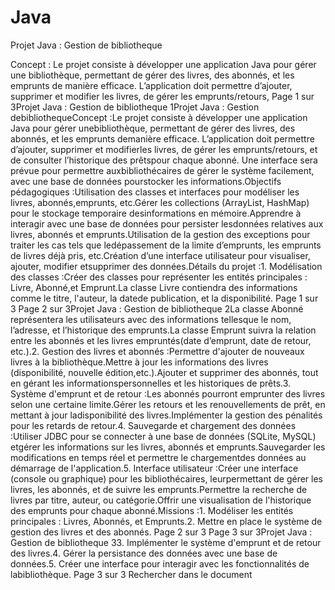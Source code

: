 # Java
Projet Java : Gestion de
bibliotheque

Concept :
Le projet consiste à développer une application Java pour gérer une
bibliothèque, permettant de gérer des livres, des abonnés, et les emprunts de
manière efficace. L’application doit permettre d’ajouter, supprimer et modifier
les livres, de gérer les emprunts/retours,
Page 1 sur 3Projet Java : Gestion de bibliotheque 1Projet Java : Gestion debibliothequeConcept :Le projet consiste à développer une application Java pour gérer unebibliothèque, permettant de gérer des livres, des abonnés, et les emprunts demanière efficace. L’application doit permettre d’ajouter, supprimer et modifierles livres, de gérer les emprunts/retours, et de consulter l’historique des prêtspour chaque abonné. Une interface sera prévue pour permettre auxbibliothécaires de gérer le système facilement, avec une base de données pourstocker les informations.Objectifs pédagogiques :Utilisation des classes et interfaces pour modéliser les livres, abonnés,emprunts, etc.Gérer les collections (ArrayList, HashMap) pour le stockage temporaire desinformations en mémoire.Apprendre à interagir avec une base de données pour persister lesdonnées relatives aux livres, abonnés et emprunts.Utilisation de la gestion des exceptions pour traiter les cas tels que ledépassement de la limite d’emprunts, les emprunts de livres déjà pris, etc.Création d’une interface utilisateur pour visualiser, ajouter, modifier etsupprimer des données.Détails du projet :1. Modélisation des classes :Créer des classes pour représenter les entités principales : Livre, Abonné,et Emprunt.La classe Livre contiendra des informations comme le titre, l'auteur, la datede publication, et la disponibilité.
Page 1 sur 3
Page 2 sur 3Projet Java : Gestion de bibliotheque 2La classe Abonné représentera les utilisateurs avec des informations tellesque le nom, l’adresse, et l’historique des emprunts.La classe Emprunt suivra la relation entre les abonnés et les livres empruntés(date d’emprunt, date de retour, etc.).2. Gestion des livres et abonnés :Permettre d'ajouter de nouveaux livres à la bibliothèque.Mettre à jour les informations des livres (disponibilité, nouvelle édition,etc.).Ajouter et supprimer des abonnés, tout en gérant les informationspersonnelles et les historiques de prêts.3. Système d'emprunt et de retour :Les abonnés pourront emprunter des livres selon une certaine limite.Gérer les retours et les renouvellements de prêt, en mettant à jour ladisponibilité des livres.Implémenter la gestion des pénalités pour les retards de retour.4. Sauvegarde et chargement des données :Utiliser JDBC pour se connecter à une base de données (SQLite, MySQL) etgérer les informations sur les livres, abonnés et emprunts.Sauvegarder les modifications en temps réel et permettre le chargementdes données au démarrage de l'application.5. Interface utilisateur :Créer une interface (console ou graphique) pour les bibliothécaires, leurpermettant de gérer les livres, les abonnés, et de suivre les emprunts.Permettre la recherche de livres par titre, auteur, ou catégorie.Offrir une visualisation de l'historique des emprunts pour chaque abonné.Missions :1. Modéliser les entités principales : Livres, Abonnés, et Emprunts.2. Mettre en place le système de gestion des livres et des abonnés.
Page 2 sur 3
Page 3 sur 3Projet Java : Gestion de bibliotheque 33. Implémenter le système d'emprunt et de retour des livres.4. Gérer la persistance des données avec une base de données.5. Créer une interface pour interagir avec les fonctionnalités de labibliothèque.
Page 3 sur 3
Rechercher dans le document
